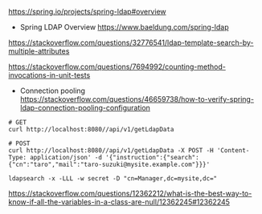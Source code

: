 
https://spring.io/projects/spring-ldap#overview

* Spring LDAP Overview
https://www.baeldung.com/spring-ldap


https://stackoverflow.com/questions/32776541/ldap-template-search-by-multiple-attributes



https://stackoverflow.com/questions/7694992/counting-method-invocations-in-unit-tests

* Connection pooling
https://stackoverflow.com/questions/46659738/how-to-verify-spring-ldap-connection-pooling-configuration

```
# GET
curl http://localhost:8080//api/v1/getLdapData

# POST
curl http://localhost:8080//api/v1/getLdapData -X POST -H 'Content-Type: application/json' -d '{"instruction":{"search":{"cn":"taro","mail":"taro-suzuki@mysite.example.com"}}}'
```

```
ldapsearch -x -LLL -w secret -D "cn=Manager,dc=mysite,dc="
```

https://stackoverflow.com/questions/12362212/what-is-the-best-way-to-know-if-all-the-variables-in-a-class-are-null/12362245#12362245
